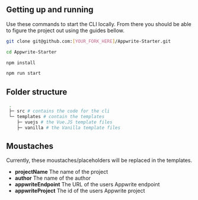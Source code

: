 ## Getting up and running
Use these commands to start the CLI locally. From there you should be able to figure the project out using the guides bellow.
```bash
git clone git@github.com:[YOUR_FORK_HERE]/Appwrite-Starter.git

cd Appwrite-Starter

npm install

npm run start
```

## Folder structure
```bash
 .
 ├─ src # contains the code for the cli
 └─ templates # contain the templates
    ├─ vuejs # the Vue.JS template files
    ├─ vanilla # the Vanilla template files
```

## Moustaches
Currently, these moustaches/placeholders will be replaced in the templates.
- **projectName** The name of the project
- **author** The name of the author
- **appwriteEndpoint** The URL of the users Appwrite endpoint
- **appwriteProject** The id of the users Appwrite project
